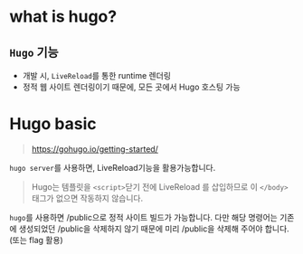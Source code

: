 # what is hugo?

## `Hugo` 기능

- 개발 시, `LiveReload`를 통한 runtime 렌더링
- 정적 웹 사이트 렌더링이기 때문에, 모든 곳에서 Hugo 호스팅 가능

# Hugo basic
> https://gohugo.io/getting-started/

`hugo server`를 사용하면, LiveReload기능을 활용가능합니다. 

> Hugo는 템플릿을 `<script>`닫기 전에 LiveReload 를 삽입하므로 이 `</body>`태그가 없으면 작동하지 않습니다.

`hugo`를 사용하면 /public으로 정적 사이트 빌드가 가능합니다. 다만 해당 명령어는 기존에 생성되었던 /public을 삭제하지 않기 때문에 미리 /public을 삭제해 주어야 합니다. (또는 flag 활용)